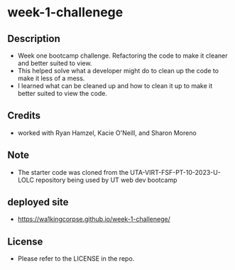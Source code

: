 # week-1-challenege

## Description
- Week one bootcamp challenge. Refactoring the code to make it cleaner and better suited to view. 
- This helped solve what a developer might do to clean up the code to make it less of a mess. 
- I learned what can be cleaned up and how to clean it up to make it better suited to view the code. 
## Credits
- worked with Ryan Hamzel, Kacie O'Neill, and Sharon Moreno
## Note
- The starter code was cloned from the UTA-VIRT-FSF-PT-10-2023-U-LOLC repository being used by UT web dev bootcamp
## deployed site 
- https://wa1kingcorpse.github.io/week-1-challenege/
## License

- Please refer to the LICENSE in the repo.
